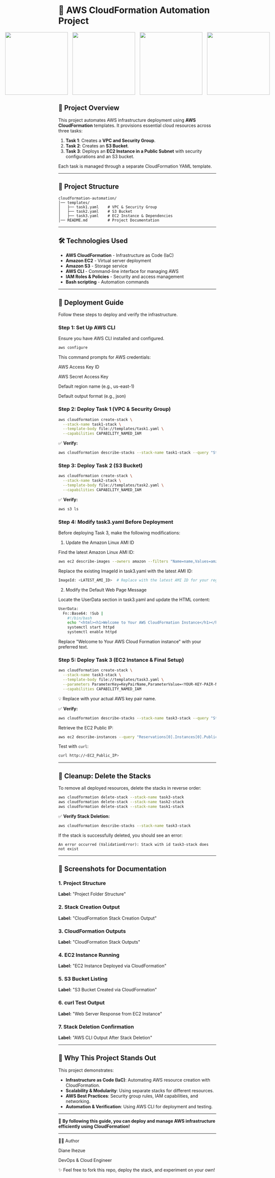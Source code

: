 # 🚀 AWS CloudFormation Automation Project

<div style="display: flex; justify-content: center; gap: 15px;">
  <img src="https://github.com/user-attachments/assets/d32023b2-687c-48ed-9dc0-ba7b97b877e4" width="200">
  <img src="https://github.com/user-attachments/assets/63034a5e-1879-4c71-ad4f-1507cc0b6c9a" width="200">
  <img src="https://github.com/user-attachments/assets/307c0840-0e0d-4576-8e0e-e8764bc50304" width="200">
  <img src="https://github.com/user-attachments/assets/bd55efb3-9cb2-4c58-bc08-eb2acfd6a30a" width="200">
</div>

## 📌 Project Overview
This project automates AWS infrastructure deployment using **AWS CloudFormation** templates. It provisions essential cloud resources across three tasks:

1. **Task 1**: Creates a **VPC and Security Group**.
2. **Task 2**: Creates an **S3 Bucket**.
3. **Task 3**: Deploys an **EC2 Instance in a Public Subnet** with security configurations and an S3 bucket.

Each task is managed through a separate CloudFormation YAML template.

---

## 📂 Project Structure
```
cloudformation-automation/
│── templates/
│   ├── task1.yaml    # VPC & Security Group
│   ├── task2.yaml    # S3 Bucket
│   ├── task3.yaml    # EC2 Instance & Dependencies
│── README.md         # Project Documentation
```

---

## 🛠️ Technologies Used
- **AWS CloudFormation** - Infrastructure as Code (IaC)
- **Amazon EC2** - Virtual server deployment
- **Amazon S3** - Storage service
- **AWS CLI** - Command-line interface for managing AWS
- **IAM Roles & Policies** - Security and access management
- **Bash scripting** - Automation commands

---

## 🚀 Deployment Guide
Follow these steps to deploy and verify the infrastructure.

### **Step 1: Set Up AWS CLI**
Ensure you have AWS CLI installed and configured.
```bash
aws configure
```
This command prompts for AWS credentials:

AWS Access Key ID

AWS Secret Access Key

Default region name (e.g., us-east-1)

Default output format (e.g., json)

### **Step 2: Deploy Task 1 (VPC & Security Group)**
```bash
aws cloudformation create-stack \
  --stack-name task1-stack \
  --template-body file://templates/task1.yaml \
  --capabilities CAPABILITY_NAMED_IAM
```

✅ **Verify:**
```bash
aws cloudformation describe-stacks --stack-name task1-stack --query "Stacks[0].Outputs" --output table
```

### **Step 3: Deploy Task 2 (S3 Bucket)**
```bash
aws cloudformation create-stack \
  --stack-name task2-stack \
  --template-body file://templates/task2.yaml \
  --capabilities CAPABILITY_NAMED_IAM
```

✅ **Verify:**
```bash
aws s3 ls
```

### Step 4: Modify task3.yaml Before Deployment

Before deploying Task 3, make the following modifications:

1. Update the Amazon Linux AMI ID

Find the latest Amazon Linux AMI ID:

```bash
aws ec2 describe-images --owners amazon --filters "Name=name,Values=amzn2-ami-hvm-*-x86_64-gp2" --query 'Images[*].[ImageId,CreationDate]' --output text | sort -k2 -r | head -n 1
```

Replace the existing ImageId in task3.yaml with the latest AMI ID:

```bash
ImageId: <LATEST_AMI_ID>  # Replace with the latest AMI ID for your region
```

2. Modify the Default Web Page Message

Locate the UserData section in task3.yaml and update the HTML content:

```bash
UserData:
  Fn::Base64: !Sub |
    #!/bin/bash
    echo "<html><h1>Welcome to Your AWS CloudFormation Instance</h1></html>" > /var/www/html/index.html
    systemctl start httpd
    systemctl enable httpd
```
Replace "Welcome to Your AWS Cloud Formation instance" with your preferred text.

### **Step 5: Deploy Task 3 (EC2 Instance & Final Setup)**

```bash
aws cloudformation create-stack \
  --stack-name task3-stack \
  --template-body file://templates/task3.yaml \
  --parameters ParameterKey=KeyPairName,ParameterValue=<YOUR-KEY-PAIR-NAME> \
  --capabilities CAPABILITY_NAMED_IAM
```
💡 Replace <YOUR-KEY-PAIR-NAME> with your actual AWS key pair name.

✅ **Verify:**
```bash
aws cloudformation describe-stacks --stack-name task3-stack --query "Stacks[0].Outputs" --output table
```

Retrieve the EC2 Public IP:
```bash
aws ec2 describe-instances --query "Reservations[0].Instances[0].PublicIpAddress" --output text
```

Test with `curl`:
```bash
curl http://<EC2_Public_IP>
```

---

## 🧹 Cleanup: Delete the Stacks
To remove all deployed resources, delete the stacks in reverse order:

```bash
aws cloudformation delete-stack --stack-name task3-stack
aws cloudformation delete-stack --stack-name task2-stack
aws cloudformation delete-stack --stack-name task1-stack
```

✅ **Verify Stack Deletion:**
```bash
aws cloudformation describe-stacks --stack-name task3-stack
```
If the stack is successfully deleted, you should see an error:
```
An error occurred (ValidationError): Stack with id task3-stack does not exist
```

---

## 📸 Screenshots for Documentation
### 1. **Project Structure**
**Label:** "Project Folder Structure"

### 2. **Stack Creation Output**
**Label:** "CloudFormation Stack Creation Output"

### 3. **CloudFormation Outputs**
**Label:** "CloudFormation Stack Outputs"

### 4. **EC2 Instance Running**
**Label:** "EC2 Instance Deployed via CloudFormation"

### 5. **S3 Bucket Listing**
**Label:** "S3 Bucket Created via CloudFormation"

### 6. **curl Test Output**
**Label:** "Web Server Response from EC2 Instance"

### 7. **Stack Deletion Confirmation**
**Label:** "AWS CLI Output After Stack Deletion"

---

## 🎯 Why This Project Stands Out
This project demonstrates:
- **Infrastructure as Code (IaC)**: Automating AWS resource creation with CloudFormation.
- **Scalability & Modularity**: Using separate stacks for different resources.
- **AWS Best Practices**: Security group rules, IAM capabilities, and networking.
- **Automation & Verification**: Using AWS CLI for deployment and testing.

---

🚀 **By following this guide, you can deploy and manage AWS infrastructure efficiently using CloudFormation!**

---
👩‍💻 Author

Diane Ihezue

DevOps & Cloud Engineer 

✨ Feel free to fork this repo, deploy the stack, and experiment on your own!

